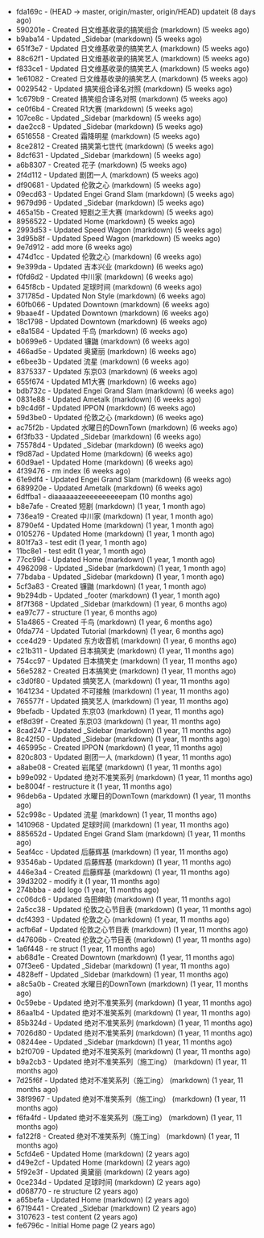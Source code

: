 * fda169c - (HEAD -> master, origin/master, origin/HEAD) updateit (8 days ago) <tcgriffith>
* 590201e - Created 日文维基收录的搞笑组合 (markdown) (5 weeks ago) <TC>
* b9aba14 - Updated _Sidebar (markdown) (5 weeks ago) <TC>
* 651f3e7 - Updated 日文维基收录的搞笑艺人 (markdown) (5 weeks ago) <TC>
* 88c62f1 - Updated 日文维基收录的搞笑艺人 (markdown) (5 weeks ago) <TC>
* f833ce1 - Updated 日文维基收录的搞笑艺人 (markdown) (5 weeks ago) <TC>
* 1e61082 - Created 日文维基收录的搞笑艺人 (markdown) (5 weeks ago) <TC>
* 0029542 - Updated 搞笑组合译名对照 (markdown) (5 weeks ago) <TC>
* 1c679b9 - Created 搞笑组合译名对照 (markdown) (5 weeks ago) <TC>
* ce0f6b4 - Created R1大赛 (markdown) (5 weeks ago) <TC>
* 107ce8c - Updated _Sidebar (markdown) (5 weeks ago) <TC>
* dae2cc8 - Updated _Sidebar (markdown) (5 weeks ago) <TC>
* 6516558 - Created 霜降明星 (markdown) (5 weeks ago) <TC>
* 8ce2812 - Created 搞笑第七世代 (markdown) (5 weeks ago) <TC>
* 8dcf631 - Updated _Sidebar (markdown) (5 weeks ago) <TC>
* a6b8307 - Created 花子 (markdown) (5 weeks ago) <TC>
* 2f4d112 - Updated 剧团一人 (markdown) (5 weeks ago) <TC>
* df90681 - Updated 伦敦之心 (markdown) (5 weeks ago) <TC>
* 09ecd63 - Updated Engei Grand Slam (markdown) (5 weeks ago) <TC>
* 9679d96 - Updated _Sidebar (markdown) (5 weeks ago) <TC>
* 465a15b - Created 短剧之王大赛 (markdown) (5 weeks ago) <TC>
* 8956522 - Updated Home (markdown) (5 weeks ago) <TC>
* 2993d53 - Updated Speed Wagon (markdown) (5 weeks ago) <TC>
* 3d95b8f - Updated Speed Wagon (markdown) (5 weeks ago) <TC>
* 9e7d912 - add more (6 weeks ago) <tcgriffith>
* 474d1cc - Updated 伦敦之心 (markdown) (6 weeks ago) <TC>
* 9e399da - Updated 吉本兴业 (markdown) (6 weeks ago) <TC>
* f0fd6d2 - Updated 中川家 (markdown) (6 weeks ago) <TC>
* 645f8cb - Updated 足球时间 (markdown) (6 weeks ago) <TC>
* 371785d - Updated Non Style (markdown) (6 weeks ago) <TC>
* 60fb066 - Updated Downtown (markdown) (6 weeks ago) <TC>
* 9baae4f - Updated Downtown (markdown) (6 weeks ago) <TC>
* 18c1798 - Updated Downtown (markdown) (6 weeks ago) <TC>
* e8a1584 - Updated 千鸟 (markdown) (6 weeks ago) <TC>
* b0699e6 - Updated 镰鼬 (markdown) (6 weeks ago) <TC>
* 466ad5e - Updated 奥黛丽 (markdown) (6 weeks ago) <TC>
* e6bee3b - Updated 流星 (markdown) (6 weeks ago) <TC>
* 8375337 - Updated 东京03 (markdown) (6 weeks ago) <TC>
* 655f674 - Updated M1大赛 (markdown) (6 weeks ago) <TC>
* bdb732c - Updated Engei Grand Slam (markdown) (6 weeks ago) <TC>
* 0831e88 - Updated Ametalk (markdown) (6 weeks ago) <TC>
* b9c4d6f - Updated IPPON (markdown) (6 weeks ago) <TC>
* 59d3be0 - Updated 伦敦之心 (markdown) (6 weeks ago) <TC>
* ac75f2b - Updated 水曜日的DownTown (markdown) (6 weeks ago) <TC>
* 6f3fb33 - Updated _Sidebar (markdown) (6 weeks ago) <TC>
* 75578d4 - Updated _Sidebar (markdown) (6 weeks ago) <TC>
* f9d87ad - Updated Home (markdown) (6 weeks ago) <TC>
* 60d9ae1 - Updated Home (markdown) (6 weeks ago) <TC>
* 4f39476 - rm index (6 weeks ago) <tcgriffith>
* 61e9df4 - Updated Engei Grand Slam (markdown) (6 weeks ago) <TC>
* 689920e - Updated Ametalk (markdown) (6 weeks ago) <TC>
* 6dffba1 - diaaaaaazeeeeeeeeeepam (10 months ago) <tcgriffith>
* b8e7afe - Created 短剧 (markdown) (1 year, 1 month ago) <TC>
* 736ea19 - Created 中川家 (markdown) (1 year, 1 month ago) <TC>
* 8790ef4 - Updated Home (markdown) (1 year, 1 month ago) <TC>
* 0105276 - Updated Home (markdown) (1 year, 1 month ago) <TC>
* 801f7a3 - test edit (1 year, 1 month ago) <TC>
* 11bc8e1 - test edit (1 year, 1 month ago) <TC>
* 77cc99d - Updated Home (markdown) (1 year, 1 month ago) <TC>
* 4962098 - Updated _Sidebar (markdown) (1 year, 1 month ago) <TC>
* 77bdaba - Updated _Sidebar (markdown) (1 year, 1 month ago) <TC>
* 5cf3a83 - Created 镰鼬 (markdown) (1 year, 1 month ago) <TC>
* 9b294db - Updated _footer (markdown) (1 year, 1 month ago) <TC>
* 8f7f368 - Updated _Sidebar (markdown) (1 year, 6 months ago) <TC>
* ea97c77 - structure (1 year, 6 months ago) <tcgriffith>
* 51a4865 - Created 千鸟 (markdown) (1 year, 6 months ago) <TC>
* 0fda774 - Updated Tutorial (markdown) (1 year, 6 months ago) <TC>
* cce4d29 - Updated 东方收音机 (markdown) (1 year, 6 months ago) <TC>
* c21b311 - Updated 日本搞笑史 (markdown) (1 year, 11 months ago) <TC>
* 754cc97 - Updated 日本搞笑史 (markdown) (1 year, 11 months ago) <TC>
* 56e5282 - Created 日本搞笑史 (markdown) (1 year, 11 months ago) <TC>
* c3d0f80 - Updated 搞笑艺人 (markdown) (1 year, 11 months ago) <TC>
* 1641234 - Updated 不可接触 (markdown) (1 year, 11 months ago) <crossrx>
* 765577f - Updated 搞笑艺人 (markdown) (1 year, 11 months ago) <TC>
* 9befadb - Updated 东京03 (markdown) (1 year, 11 months ago) <TC>
* ef8d39f - Created 东京03 (markdown) (1 year, 11 months ago) <TC>
* 8cad247 - Updated _Sidebar (markdown) (1 year, 11 months ago) <TC>
* 8c42f50 - Updated _Sidebar (markdown) (1 year, 11 months ago) <TC>
* 465995c - Created IPPON (markdown) (1 year, 11 months ago) <TC>
* 820c803 - Updated 剧团一人 (markdown) (1 year, 11 months ago) <TC>
* a8abe08 - Created 岩尾望 (markdown) (1 year, 11 months ago) <TC>
* b99e092 - Updated 绝对不准笑系列 (markdown) (1 year, 11 months ago) <Humi2314>
* be8004f - restructure it (1 year, 11 months ago) <tcgriffith>
* 96deb6a - Updated 水曜日的DownTown (markdown) (1 year, 11 months ago) <Humi2314>
* 52c998c - Updated 流星 (markdown) (1 year, 11 months ago) <tohrusnbs>
* 1410968 - Updated 足球时间 (markdown) (1 year, 11 months ago) <TC>
* 885652d - Updated Engei Grand Slam (markdown) (1 year, 11 months ago) <TC>
* 5eaf4cc - Updated 后藤辉基 (markdown) (1 year, 11 months ago) <TC>
* 93546ab - Updated 后藤辉基 (markdown) (1 year, 11 months ago) <TC>
* 446e3a4 - Created 后藤辉基 (markdown) (1 year, 11 months ago) <TC>
* 39d3202 - modify it (1 year, 11 months ago) <tcgriffith>
* 274bbba - add logo (1 year, 11 months ago) <tcgriffith>
* cc06dc6 - Updated 岛田绅助 (markdown) (1 year, 11 months ago) <TC>
* 2a5cc38 - Updated 伦敦之心节目表 (markdown) (1 year, 11 months ago) <TC>
* dcf4393 - Updated 伦敦之心 (markdown) (1 year, 11 months ago) <TC>
* acfb6af - Updated 伦敦之心节目表 (markdown) (1 year, 11 months ago) <TC>
* d47606b - Created 伦敦之心节目表 (markdown) (1 year, 11 months ago) <TC>
* 1a6f448 - re struct (1 year, 11 months ago) <tcgriffith>
* ab68d1e - Created Downtown (markdown) (1 year, 11 months ago) <TC>
* 07f3ee6 - Updated _Sidebar (markdown) (1 year, 11 months ago) <TC>
* 4828eff - Updated _Sidebar (markdown) (1 year, 11 months ago) <Humi2314>
* a8c5a0b - Created 水曜日的DownTown (markdown) (1 year, 11 months ago) <Humi2314>
* 0c59ebe - Updated 绝对不准笑系列 (markdown) (1 year, 11 months ago) <Humi2314>
* 86aa1b4 - Updated 绝对不准笑系列 (markdown) (1 year, 11 months ago) <Humi2314>
* 85b324d - Updated 绝对不准笑系列 (markdown) (1 year, 11 months ago) <Humi2314>
* 7026d80 - Updated 绝对不准笑系列 (markdown) (1 year, 11 months ago) <Humi2314>
* 08244ee - Updated _Sidebar (markdown) (1 year, 11 months ago) <Humi2314>
* b2f0709 - Updated 绝对不准笑系列 (markdown) (1 year, 11 months ago) <Humi2314>
* b9a2cb3 - Updated 绝对不准笑系列（施工ing） (markdown) (1 year, 11 months ago) <Humi2314>
* 7d25f6f - Updated 绝对不准笑系列（施工ing） (markdown) (1 year, 11 months ago) <Humi2314>
* 38f9967 - Updated 绝对不准笑系列（施工ing） (markdown) (1 year, 11 months ago) <Humi2314>
* f6fa4fd - Updated 绝对不准笑系列（施工ing） (markdown) (1 year, 11 months ago) <Humi2314>
* fa122f8 - Created 绝对不准笑系列（施工ing） (markdown) (1 year, 11 months ago) <Humi2314>
* 5cfd4e6 - Updated Home (markdown) (2 years ago) <TC>
* d49e2cf - Updated Home (markdown) (2 years ago) <TC>
* 5f92e3f - Updated 奥黛丽 (markdown) (2 years ago) <TC>
* 0ce234d - Updated 足球时间 (markdown) (2 years ago) <TC>
* d068770 - re structure (2 years ago) <tcgriffith>
* a65befa - Updated Home (markdown) (2 years ago) <TC>
* 6719441 - Created _Sidebar (markdown) (2 years ago) <TC>
* 3107623 - test content (2 years ago) <tcgriffith>
* fe6796c - Initial Home page (2 years ago) <TC>